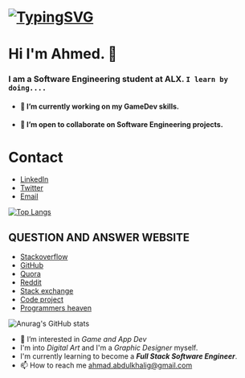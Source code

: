 # [![TypingSVG](https://readme-typing-svg.demolab.com?lines=Hello!+Welcome+To+My+Profile;My+Name+Is+Ahmed+Amir;I+Am+Passionate+About+GameDev;I+Learn+By+Doing)](https://git.io/typing-svg)
# Hi I'm Ahmed. 👋

### I am a Software Engineering student at ALX. `I learn by doing....`

- #### 🔭 I’m currently working on my GameDev skills.
- #### 👯 I’m open to collaborate on Software Engineering projects.

# Contact 
* [LinkedIn](https://www.linkedin.com/in/ahmed-abbas-68a77bbb/)
* [Twitter](https://twitter.com/prince_hermit)
* [Email](mailto:ahmad.abdulkhalig@gmail.com)

[![Top Langs](https://github-readme-stats.vercel.app/api/top-langs/?username=ahmedamirabbas&layout=compact)](https://github.com/ahmedamirabbas/github-readme-stats)

## QUESTION AND ANSWER WEBSITE 
* [Stackoverflow](https://Stackoverflow.com/)
* [GitHub](https://github.com/)
* [Quora](https://quora.com/)
* [Reddit](https://reddit.com/)
* [Stack exchange](https://Stackexchange.com/)
* [Code project](https://codeproject.com/)
* [Programmers heaven](https://programmersheaven.com/)

![Anurag's GitHub stats](https://github-readme-stats.vercel.app/api?username=ahmedamirabbas&show_icons=true&theme=radical)

- 👀 I’m interested in _Game and App Dev_
- I'm  into _Digital Art_ and I'm a _Graphic Designer_ myself.
- I'm currently learning to become a **_Full Stack Software Engineer_**.
- 📫 How to reach me ahmad.abdulkhalig@gmail.com

<!---
amedo579/amedo579 is a ✨ special ✨ repository because its `README.md` (this file) appears on your GitHub profile.
You can click the Preview link to take a look at your changes.
--->
